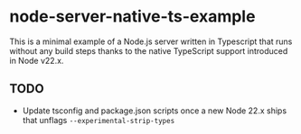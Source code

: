 # node-server-native-ts-example

This is a minimal example of a Node.js server written in Typescript that runs without any build steps thanks to the native TypeScript support introduced in Node v22.x.

## TODO
- Update tsconfig and package.json scripts once a new Node 22.x ships that unflags `--experimental-strip-types`
